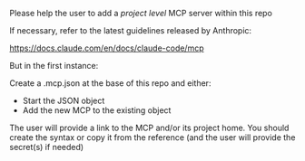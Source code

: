 Please help the user to add a *project level* MCP server within this repo

If necessary, refer to the latest guidelines released by Anthropic:

https://docs.claude.com/en/docs/claude-code/mcp  

But in the first instance:

Create a .mcp.json at the base of this repo and either:

- Start the JSON object
- Add the new MCP to the existing object

The user will provide a link to the MCP and/or its project home. You should create the syntax or copy it from the reference (and the user will provide the secret(s) if needed)
